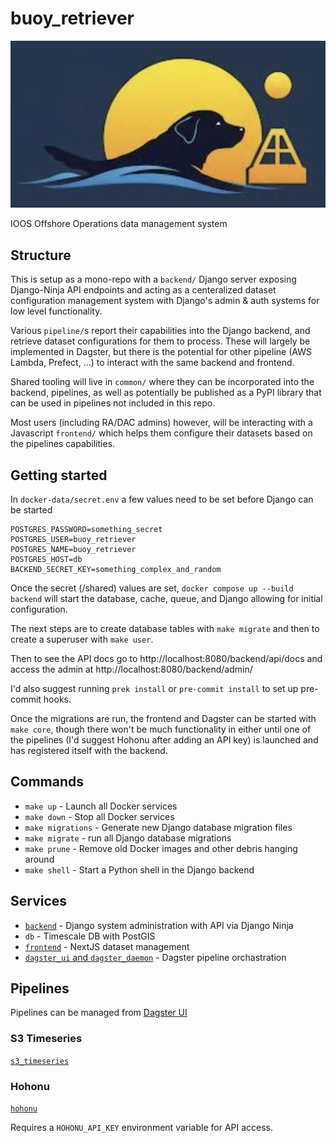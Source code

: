# buoy_retriever

![Logo](./docs/logo.jpg)

IOOS Offshore Operations data management system

## Structure

This is setup as a mono-repo with a `backend/` Django server exposing Django-Ninja API endpoints and acting as a centeralized dataset configuration management system with Django's admin & auth systems for low level functionality.

Various `pipeline/`s report their capabilities into the Django backend, and retrieve dataset configurations for them to process. These will largely be implemented in Dagster, but there is the potential for other pipeline (AWS Lambda, Prefect, ...) to interact with the same backend and frontend.

Shared tooling will live in `common/` where they can be incorporated into the backend, pipelines, as well as potentially be published as a PyPI library that can be used in pipelines not included in this repo.

Most users (including RA/DAC admins) however, will be interacting with a Javascript `frontend/` which helps them configure their datasets based on the pipelines capabilities.

## Getting started

In `docker-data/secret.env` a few values need to be set before Django can be started

```
POSTGRES_PASSWORD=something_secret
POSTGRES_USER=buoy_retriever
POSTGRES_NAME=buoy_retriever
POSTGRES_HOST=db
BACKEND_SECRET_KEY=something_complex_and_random
```

Once the secret (/shared) values are set, `docker compose up --build backend` will start the database, cache, queue, and Django allowing for initial configuration.

The next steps are to create database tables with `make migrate` and then to create a superuser with `make user`.

Then to see the API docs go to http://localhost:8080/backend/api/docs and access the admin at http://localhost:8080/backend/admin/

I'd also suggest running `prek install` or `pre-commit install` to set up pre-commit hooks.

Once the migrations are run, the frontend and Dagster can be started with `make core`, though there won't be much functionality in either until one of the pipelines (I'd suggest Hohonu after adding an API key) is launched and has registered itself with the backend.

## Commands

- `make up` - Launch all Docker services
- `make down` - Stop all Docker services
- `make migrations` - Generate new Django database migration files
- `make migrate` - run all Django database migrations
- `make prune` - Remove old Docker images and other debris hanging around
- `make shell` - Start a Python shell in the Django backend

## Services

- [`backend`](./backend/) - Django system administration with API via Django Ninja
- `db` - Timescale DB with PostGIS
- [`frontend`](./frontend/) - NextJS dataset management
- [`dagster_ui` and `dagster_daemon`](./pipeline/_dagster/) - Dagster pipeline orchastration

## Pipelines

Pipelines can be managed from [Dagster UI](http://localhost:3002)

### S3 Timeseries

[`s3_timeseries`](./pipeline/s3_timeseries/)

### Hohonu

[`hohonu`](./pipeline/hohonu/)

Requires a `HOHONU_API_KEY` environment variable for API access.
